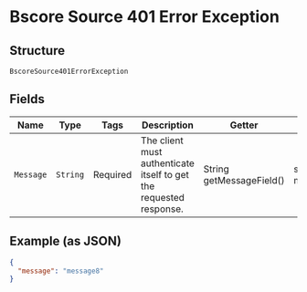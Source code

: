 
# Bscore Source 401 Error Exception

## Structure

`BscoreSource401ErrorException`

## Fields

| Name | Type | Tags | Description | Getter | Setter |
|  --- | --- | --- | --- | --- | --- |
| `Message` | `String` | Required | The client must authenticate itself to get the requested response. | String getMessageField() | setMessageField(String messageField) |

## Example (as JSON)

```json
{
  "message": "message8"
}
```

